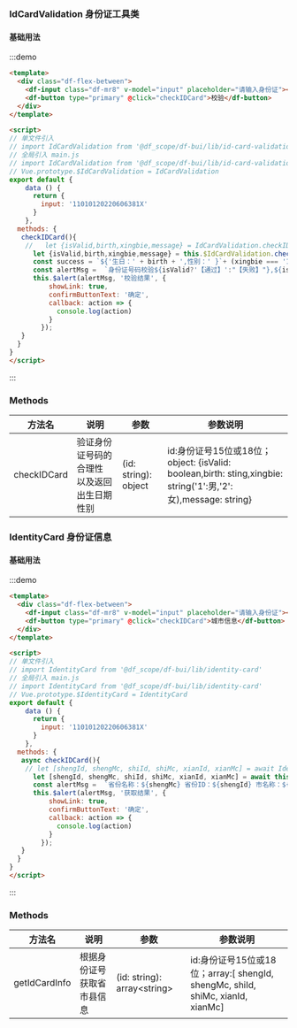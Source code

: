 
### IdCardValidation 身份证工具类

#### 基础用法

:::demo

```html
<template>
  <div class="df-flex-between">
    <df-input class="df-mr8" v-model="input" placeholder="请输入身份证"></df-input>
    <df-button type="primary" @click="checkIDCard">校验</df-button>
  </div>
</template>

<script>
// 单文件引入
// import IdCardValidation from '@df_scope/df-bui/lib/id-card-validation'
// 全局引入 main.js
// import IdCardValidation from '@df_scope/df-bui/lib/id-card-validation'
// Vue.prototype.$IdCardValidation = IdCardValidation
export default {
    data () {
      return {
        input: '11010120220606381X'
      }
    },
  methods: {
   checkIDCard(){
    //   let {isValid,birth,xingbie,message} = IdCardValidation.checkIDCard(this.input)  // 单文件调用
      let {isValid,birth,xingbie,message} = this.$IdCardValidation.checkIDCard(this.input)  // 全局调用
      const success = `${'生日：' + birth + ',性别：' }`+ (xingbie === '1'?'男':'女')
      const alertMsg =  `身份证号码校验${isValid?'【通过】':"【失败】"},${isValid?success :"失败信息："+ message}`
      this.$alert(alertMsg, '校验结果', {
          showLink: true,
          confirmButtonText: '确定',
          callback: action => {
            console.log(action)
          }
        });
   }
  }
}
</script>

```

:::

### Methods

| 方法名 | 说明 | 参数 | 参数说明|
| ---- | ---- | ---- |----|
| checkIDCard | 验证身份证号码的合理性 以及返回出生日期 性别 | (id: string): object |id:身份证号15位或18位；object: {isValid: boolean,birth: sting,xingbie: string('1':男,'2':女),message: string}|

### IdentityCard 身份证信息

#### 基础用法

:::demo

```html
<template>
  <div class="df-flex-between">
    <df-input class="df-mr8" v-model="input" placeholder="请输入身份证"></df-input>
    <df-button type="primary" @click="checkIDCard">城市信息</df-button>
  </div>
</template>

<script>
// 单文件引入
// import IdentityCard from '@df_scope/df-bui/lib/identity-card'
// 全局引入 main.js
// import IdentityCard from '@df_scope/df-bui/lib/identity-card'
// Vue.prototype.$IdentityCard = IdentityCard
export default {
    data () {
      return {
        input: '11010120220606381X'
      }
    },
  methods: {
   async checkIDCard(){
    // let [shengId, shengMc, shiId, shiMc, xianId, xianMc] = await IdentityCard.getIdCardInfo(this.input)  // 单文件调用
      let [shengId, shengMc, shiId, shiMc, xianId, xianMc] = await this.$IdentityCard.getIdCardInfo(this.input)  // 全局调用
      const alertMsg =  `省份名称：${shengMc} 省份ID：${shengId} 市名称：${shiMc} 市ID：${shiId} 县名称：${xianMc} 县ID：${xianId}`
      this.$alert(alertMsg, '获取结果', {
          showLink: true,
          confirmButtonText: '确定',
          callback: action => {
            console.log(action)
          }
        });
   }
  }
}
</script>

```

:::

### Methods

| 方法名 | 说明 | 参数 | 参数说明|
| ---- | ---- | ---- |----|
| getIdCardInfo | 根据身份证号获取省市县信息 | (id: string): array\<string> |id:身份证号15位或18位；array:[ shengId, shengMc, shiId, shiMc, xianId, xianMc]|
